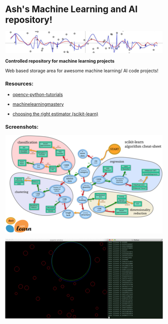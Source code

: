 # Ash's Machine Learning and AI repository!
![alt text](https://github.com/amkent5/MachineLearning/blob/master/Building%20Machine%20Learning%20Systems/Images/SVM_Image.png)

**Controlled repository for machine learning projects**


Web based storage area for awesome machine learning/ AI code projects!

### Resources:
- [opencv-python-tutorials](http://opencv-python-tutroals.readthedocs.org/en/latest/py_tutorials/py_ml/py_table_of_contents_ml/py_table_of_contents_ml.html)

- [machinelearningmastery](http://www.machinelearningmastery.com/blog/)

- [choosing the right estimator (scikit-learn)](http://scikit-learn.org/stable/tutorial/machine_learning_map/index.html)


### Screenshots:

![alt text](https://github.com/amkent5/MachineLearning/blob/master/Building%20Machine%20Learning%20Systems/Images/ScikitLearn_AlgCheatSheet.png)

![alt text](https://github.com/amkent5/MachineLearning/blob/master/AI/AI_Images/GeneticAlgorithm_Circle.png)

